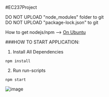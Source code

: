 #EC237Project

DO NOT UPLOAD "node_modules" folder to git <br />
DO NOT UPLOAD "package-lock.json" to git

How to get nodejs/npm --> [On Ubuntu](https://linuxize.com/post/how-to-install-node-js-on-ubuntu-18.04/)

###HOW TO START APPLICATION:


1. Install All Dependencies
```
npm install
```
2. Run run-scripts
```
npm start
```

![image](https://myoctocat.com/assets/images/base-octocat.svg)

